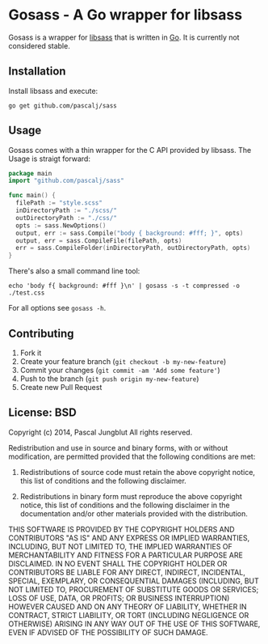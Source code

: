 # Gosass - A Go wrapper for libsass

Gosass is a wrapper for [libsass](https://github.com/hcatlin/libsass) that is written in [Go](http://golang.org). It is currently not considered stable.

## Installation

Install libsass and execute:

`go get github.com/pascalj/sass`

## Usage

Gosass comes with a thin wrapper for the C API provided by libsass. The Usage is straigt forward:

```go
package main
import "github.com/pascalj/sass"

func main() {
  filePath := "style.scss"
  inDirectoryPath := "./scss/"
  outDirectoryPath := "./css/"
  opts := sass.NewOptions()
  output, err := sass.Compile("body { background: #fff; }", opts)
  output, err = sass.CompileFile(filePath, opts)
  err = sass.CompileFolder(inDirectoryPath, outDirectoryPath, opts)
}
```

There's also a small command line tool:

```
echo 'body f{ background: #fff }\n' | gosass -s -t compressed -o ./test.css
```

For all options see `gosass -h`.

## Contributing

1. Fork it
2. Create your feature branch (`git checkout -b my-new-feature`)
3. Commit your changes (`git commit -am 'Add some feature'`)
4. Push to the branch (`git push origin my-new-feature`)
5. Create new Pull Request

## License: BSD

Copyright (c) 2014, Pascal Jungblut
All rights reserved.

Redistribution and use in source and binary forms, with or without modification, are permitted provided that the following conditions are met:

1. Redistributions of source code must retain the above copyright notice, this list of conditions and the following disclaimer.

2. Redistributions in binary form must reproduce the above copyright notice, this list of conditions and the following disclaimer in the documentation and/or other materials provided with the distribution.

THIS SOFTWARE IS PROVIDED BY THE COPYRIGHT HOLDERS AND CONTRIBUTORS "AS IS" AND ANY EXPRESS OR IMPLIED WARRANTIES, INCLUDING, BUT NOT LIMITED TO, THE IMPLIED WARRANTIES OF MERCHANTABILITY AND FITNESS FOR A PARTICULAR PURPOSE ARE DISCLAIMED. IN NO EVENT SHALL THE COPYRIGHT HOLDER OR CONTRIBUTORS BE LIABLE FOR ANY DIRECT, INDIRECT, INCIDENTAL, SPECIAL, EXEMPLARY, OR CONSEQUENTIAL DAMAGES (INCLUDING, BUT NOT LIMITED TO, PROCUREMENT OF SUBSTITUTE GOODS OR SERVICES; LOSS OF USE, DATA, OR PROFITS; OR BUSINESS INTERRUPTION) HOWEVER CAUSED AND ON ANY THEORY OF LIABILITY, WHETHER IN CONTRACT, STRICT LIABILITY, OR TORT (INCLUDING NEGLIGENCE OR OTHERWISE) ARISING IN ANY WAY OUT OF THE USE OF THIS SOFTWARE, EVEN IF ADVISED OF THE POSSIBILITY OF SUCH DAMAGE.